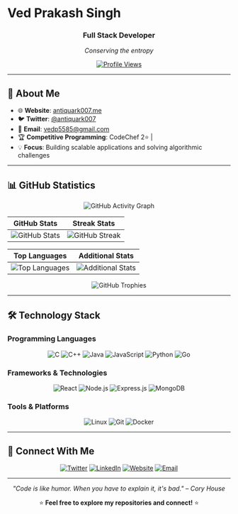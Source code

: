 # Ved Prakash Singh

<div align="center">
  
### Full Stack Developer

*Conserving the entropy*

[![Profile Views](https://komarev.com/ghpvc/?username=antiquark007&label=Profile+views&style=flat&color=0891b2)](https://github.com/antiquark007)

</div>

---

## 🚀 About Me

- 🌐 **Website**: [antiquark007.me](http://antiquark007.me)
- 🐦 **Twitter**: [@antiquark007](https://x.com/antiquark007)
- 📧 **Email**: vedp5585@gmail.com
- 🏆 **Competitive Programming**: CodeChef 2⭐ |
- 💡 **Focus**: Building scalable applications and solving algorithmic challenges

---

## 📊 GitHub Statistics

<div align="center">

![GitHub Activity Graph](https://github-readme-activity-graph.vercel.app/graph?username=antiquark007&custom_title=GitHub%20Activity%20Graph&bg_color=0d1117&color=58a6ff&line=58a6ff&point=f0f6fc&area_color=21262d&title_color=f0f6fc&area=true)

</div>

<div align="center">
  
| GitHub Stats | Streak Stats |
|:---:|:---:|
| ![GitHub Stats](https://github-readme-stats.vercel.app/api?username=antiquark007&show_icons=true&theme=github_dark&hide_border=true&bg_color=0d1117) | ![GitHub Streak](https://github-readme-streak-stats.herokuapp.com/?user=antiquark007&theme=github-dark-blue&hide_border=true&background=0d1117) |

| Top Languages | Additional Stats |
|:---:|:---:|
| ![Top Languages](https://github-readme-stats.vercel.app/api/top-langs/?username=antiquark007&theme=github_dark&hide_border=true&bg_color=0d1117&layout=compact) | ![Additional Stats](https://github-readme-stats.vercel.app/api?username=antiquark007&show_icons=true&theme=github_dark&hide_border=true&bg_color=0d1117&count_private=true&hide_rank=true&custom_title=Contributions&disable_animations=false) |

</div>

<div align="center">
  
![GitHub Trophies](https://github-profile-trophy.vercel.app/?username=antiquark007&theme=darkhub&no-frame=true&row=2&column=6&margin-w=15&margin-h=15)

</div>

---

## 🛠️ Technology Stack

### Programming Languages
<div align="center">

![C](https://img.shields.io/badge/C-00599C?style=for-the-badge&logo=c&logoColor=white)
![C++](https://img.shields.io/badge/C++-00599C?style=for-the-badge&logo=cplusplus&logoColor=white)
![Java](https://img.shields.io/badge/Java-ED8B00?style=for-the-badge&logo=openjdk&logoColor=white)
![JavaScript](https://img.shields.io/badge/JavaScript-F7DF1E?style=for-the-badge&logo=javascript&logoColor=black)
![Python](https://img.shields.io/badge/Python-3776AB?style=for-the-badge&logo=python&logoColor=white)
![Go](https://img.shields.io/badge/Go-00ADD8?style=for-the-badge&logo=go&logoColor=white)

</div>

### Frameworks & Technologies
<div align="center">

![React](https://img.shields.io/badge/React-20232A?style=for-the-badge&logo=react&logoColor=61DAFB)
![Node.js](https://img.shields.io/badge/Node.js-43853D?style=for-the-badge&logo=node.js&logoColor=white)
![Express.js](https://img.shields.io/badge/Express.js-404D59?style=for-the-badge&logo=express&logoColor=white)
![MongoDB](https://img.shields.io/badge/MongoDB-4EA94B?style=for-the-badge&logo=mongodb&logoColor=white)

</div>

### Tools & Platforms
<div align="center">

![Linux](https://img.shields.io/badge/Linux-FCC624?style=for-the-badge&logo=linux&logoColor=black)
![Git](https://img.shields.io/badge/Git-F05032?style=for-the-badge&logo=git&logoColor=white)
![Docker](https://img.shields.io/badge/Docker-2496ED?style=for-the-badge&logo=docker&logoColor=white)

</div>

---

## 🤝 Connect With Me

<div align="center">

[![Twitter](https://img.shields.io/badge/Twitter-1DA1F2?style=for-the-badge&logo=twitter&logoColor=white)](https://x.com/antiquark007)
[![LinkedIn](https://img.shields.io/badge/LinkedIn-0077B5?style=for-the-badge&logo=linkedin&logoColor=white)](https://linkedin.com/in/antiquark007)
[![Website](https://img.shields.io/badge/Website-000000?style=for-the-badge&logo=About.me&logoColor=white)](http://antiquark007.me)
[![Email](https://img.shields.io/badge/Email-D14836?style=for-the-badge&logo=gmail&logoColor=white)](mailto:vedp5585@gmail.com)

</div>

---

<div align="center">
  
*"Code is like humor. When you have to explain it, it's bad." – Cory House*

⭐ **Feel free to explore my repositories and connect!** ⭐

</div>
